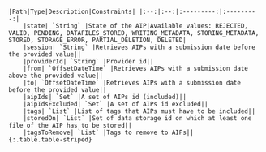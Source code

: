     |Path|Type|Description|Constraints| |:--:|:--:|:---------:|:---------:|
        |state| `String` |State of the AIP|Available values: REJECTED, VALID, PENDING, DATAFILES_STORED, WRITING_METADATA, STORING_METADATA, STORED, STORAGE_ERROR, PARTIAL_DELETION, DELETED|
        |session| `String` |Retrieves AIPs with a submission date before the provided value||
        |providerId| `String` |Provider id||
        |from| `OffsetDateTime` |Retrieves AIPs with a submission date above the provided value||
        |to| `OffsetDateTime` |Retrieves AIPs with a submission date before the provided value||
        |aipIds| `Set` |A set of AIPs id (included)||
        |aipIdsExcluded| `Set` |A set of AIPs id excluded||
        |tags| `List` |List of tags that AIPs must have to be included||
        |storedOn| `List` |Set of data storage id on which at least one file of the AIP has to be stored||
        |tagsToRemove| `List` |Tags to remove to AIPs||
    {:.table.table-striped}
